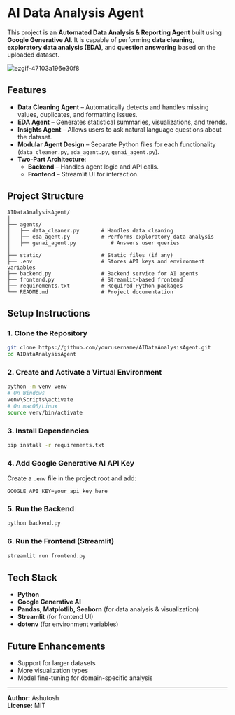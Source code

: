 # AI Data Analysis Agent

This project is an **Automated Data Analysis & Reporting Agent** built using **Google Generative AI**. 
It is capable of performing **data cleaning**, **exploratory data analysis (EDA)**, and **question answering** 
based on the uploaded dataset.

![ezgif-47103a196e30f8](https://github.com/user-attachments/assets/a39442d7-3c0c-451f-9e49-bce05f0c1172)

## Features

- **Data Cleaning Agent** – Automatically detects and handles missing values, duplicates, and formatting issues.
- **EDA Agent** – Generates statistical summaries, visualizations, and trends.
- **Insights Agent** – Allows users to ask natural language questions about the dataset.
- **Modular Agent Design** – Separate Python files for each functionality (`data_cleaner.py`, `eda_agent.py`, `genai_agent.py`).
- **Two-Part Architecture**:
  - **Backend** – Handles agent logic and API calls.
  - **Frontend** – Streamlit UI for interaction.

## Project Structure

```
AIDataAnalysisAgent/
│
├── agents/
│   ├── data_cleaner.py       # Handles data cleaning
│   ├── eda_agent.py          # Performs exploratory data analysis
│   ├── genai_agent.py           # Answers user queries
│
├── static/                   # Static files (if any)
├── .env                      # Stores API keys and environment variables
├── backend.py                # Backend service for AI agents
├── frontend.py               # Streamlit-based frontend
├── requirements.txt          # Required Python packages
└── README.md                 # Project documentation
```

## Setup Instructions

### 1. Clone the Repository
```bash
git clone https://github.com/yourusername/AIDataAnalysisAgent.git
cd AIDataAnalysisAgent
```

### 2. Create and Activate a Virtual Environment
```bash
python -m venv venv
# On Windows
venv\Scripts\activate
# On macOS/Linux
source venv/bin/activate
```

### 3. Install Dependencies
```bash
pip install -r requirements.txt
```

### 4. Add Google Generative AI API Key
Create a `.env` file in the project root and add:
```
GOOGLE_API_KEY=your_api_key_here
```

### 5. Run the Backend
```bash
python backend.py
```

### 6. Run the Frontend (Streamlit)
```bash
streamlit run frontend.py
```

## Tech Stack
- **Python**
- **Google Generative AI**
- **Pandas, Matplotlib, Seaborn** (for data analysis & visualization)
- **Streamlit** (for frontend UI)
- **dotenv** (for environment variables)

## Future Enhancements
- Support for larger datasets
- More visualization types
- Model fine-tuning for domain-specific analysis

---
**Author:** Ashutosh  
**License:** MIT
